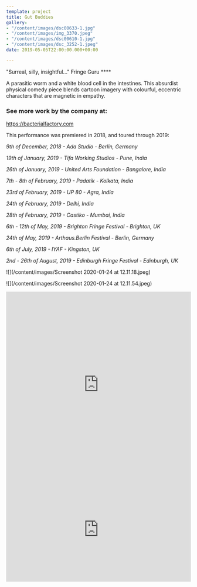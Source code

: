 ```yaml
---
template: project
title: Gut Buddies
gallery:
- "/content/images/dsc00633-1.jpg"
- "/content/images/img_3370.jpeg"
- "/content/images/dsc00610-1.jpg"
- "/content/images/dsc_3252-1.jpeg"
date: 2019-05-05T22:00:00.000+00:00

---
```

"Surreal, silly, insightful..." Fringe Guru ****

A parasitic worm and a white blood cell in the intestines. This absurdist physical comedy piece blends cartoon imagery with colourful, eccentric characters that are magnetic in empathy.

### See more work by the company at:

https://bacterialfactory.com

This performance was premiered in 2018, and toured through 2019:

_9th of December, 2018 - Ada Studio - Berlin, Germany_

_19th of January, 2019 - Tifa Working Studios - Pune, India_

_26th of January, 2019 - United Arts Foundation - Bangalore, India_

_7th - 8th of February, 2019 - Padatik - Kolkata, India_

_23rd of February, 2019 - UP 80 - Agra, India_

_24th of February, 2019 - Delhi, India_

_28th of February, 2019 - Castiko - Mumbai, India_

_6th - 12th of May, 2019 - Brighton Fringe Festival - Brighton, UK_

_24th of May, 2019 - Arthaus.Berlin Festival - Berlin, Germany_

_6th of July, 2019 - IYAF - Kingston, UK_

_2nd - 26th of August, 2019 - Edinburgh Fringe Festival - Edinburgh, UK_

![](/content/images/Screenshot 2020-01-24 at 12.11.18.jpeg)

![](/content/images/Screenshot 2020-01-24 at 12.11.54.jpeg)

<div style="padding:100% 0 0 0;position:relative;"><iframe src="https://player.vimeo.com/video/349909318?h=6680e63d84&title=0&byline=0&portrait=0" style="position:absolute;top:0;left:0;width:100%;height:100%;" frameborder="0" allow="autoplay; fullscreen; picture-in-picture" allowfullscreen></iframe></div><script src="https://player.vimeo.com/api/player.js"></script>

<div style="padding:56.25% 0 0 0;position:relative;"><iframe src="https://player.vimeo.com/video/293715464?h=ecff8bf6b6&title=0&byline=0&portrait=0" style="position:absolute;top:0;left:0;width:100%;height:100%;" frameborder="0" allow="autoplay; fullscreen; picture-in-picture" allowfullscreen></iframe></div><script src="https://player.vimeo.com/api/player.js"></script>